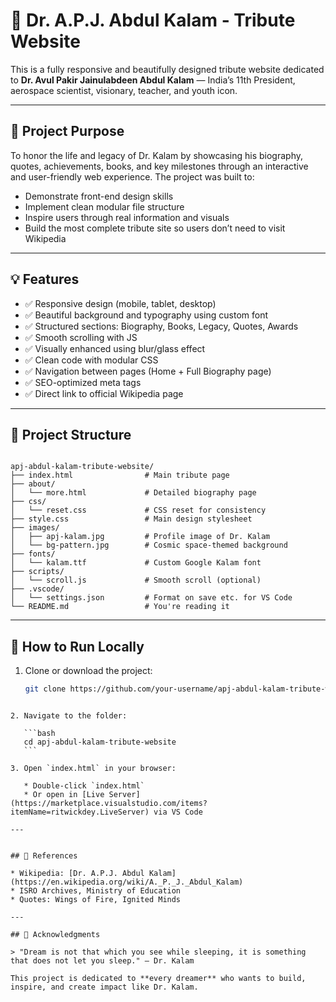 
# 🌟 Dr. A.P.J. Abdul Kalam - Tribute Website

This is a fully responsive and beautifully designed tribute website dedicated to **Dr. Avul Pakir Jainulabdeen Abdul Kalam** — India’s 11th President, aerospace scientist, visionary, teacher, and youth icon.

---

## 🧠 Project Purpose

To honor the life and legacy of Dr. Kalam by showcasing his biography, quotes, achievements, books, and key milestones through an interactive and user-friendly web experience. The project was built to:
- Demonstrate front-end design skills
- Implement clean modular file structure
- Inspire users through real information and visuals
- Build the most complete tribute site so users don’t need to visit Wikipedia

---

## 💡 Features

- ✅ Responsive design (mobile, tablet, desktop)
- ✅ Beautiful background and typography using custom font
- ✅ Structured sections: Biography, Books, Legacy, Quotes, Awards
- ✅ Smooth scrolling with JS
- ✅ Visually enhanced using blur/glass effect
- ✅ Clean code with modular CSS
- ✅ Navigation between pages (Home + Full Biography page)
- ✅ SEO-optimized meta tags
- ✅ Direct link to official Wikipedia page

---

## 📂 Project Structure

```

apj-abdul-kalam-tribute-website/
├── index.html                # Main tribute page
├── about/
│   └── more.html             # Detailed biography page
├── css/
│   └── reset.css             # CSS reset for consistency
├── style.css                 # Main design stylesheet
├── images/
│   ├── apj-kalam.jpg         # Profile image of Dr. Kalam
│   └── bg-pattern.jpg        # Cosmic space-themed background
├── fonts/
│   └── kalam.ttf             # Custom Google Kalam font
├── scripts/
│   └── scroll.js             # Smooth scroll (optional)
├── .vscode/
│   └── settings.json         # Format on save etc. for VS Code
└── README.md                 # You're reading it

````

---

## 🚀 How to Run Locally

1. Clone or download the project:
   ```bash
   git clone https://github.com/your-username/apj-abdul-kalam-tribute-website.git
````

2. Navigate to the folder:

   ```bash
   cd apj-abdul-kalam-tribute-website
   ```

3. Open `index.html` in your browser:

   * Double-click `index.html`
   * Or open in [Live Server](https://marketplace.visualstudio.com/items?itemName=ritwickdey.LiveServer) via VS Code

---


## 📘 References

* Wikipedia: [Dr. A.P.J. Abdul Kalam](https://en.wikipedia.org/wiki/A._P._J._Abdul_Kalam)
* ISRO Archives, Ministry of Education
* Quotes: Wings of Fire, Ignited Minds

---

## 🙏 Acknowledgments

> "Dream is not that which you see while sleeping, it is something that does not let you sleep." — Dr. Kalam

This project is dedicated to **every dreamer** who wants to build, inspire, and create impact like Dr. Kalam.

